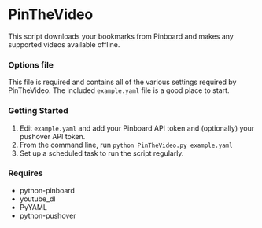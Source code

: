 # PinTheVideo

This script downloads your bookmarks from Pinboard and makes any supported videos available offline.

### Options file

This file is required and contains all of the various settings required by PinTheVideo. The included `example.yaml` file is a good place to start.

### Getting Started

1. Edit `example.yaml` and add your Pinboard API token and (optionally) your pushover API token.
1. From the command line, run `python PinTheVideo.py example.yaml`
1. Set up a scheduled task to run the script regularly.

### Requires

* python-pinboard
* youtube_dl
* PyYAML
* python-pushover
